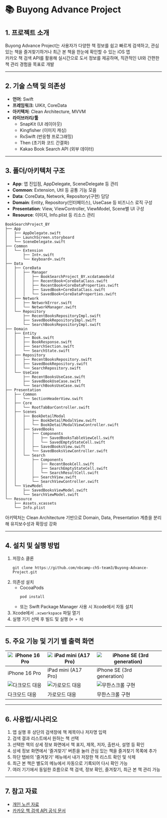 # 📚 Buyong Advance Project

## 1. 프로젝트 소개

Buyong Advance Project는 사용자가 다양한 책 정보를 쉽고 빠르게 검색하고, 관심 있는 책을 즐겨찾기하거나 최근 본 책을 한눈에 확인할 수 있는 iOS 앱  
카카오 책 검색 API를 활용해 실시간으로 도서 정보를 제공하며, 직관적인 UI와 간편한 책 관리 경험을 목표로 개발

---

## 2. 기술 스택 및 의존성

- **언어**: Swift
- **프레임워크**: UIKit, CoreData
- **아키텍처**: Clean Architecture, MVVM
- **라이브러리/툴**  
  - SnapKit (UI 레이아웃)
  - Kingfisher (이미지 캐싱)
  - RxSwift (반응형 프로그래밍)
  - Then (초기화 코드 간결화)
  - Kakao Book Search API (외부 데이터)

---

## 3. 폴더/아키텍처 구조

- **App**: 앱 진입점, AppDelegate, SceneDelegate 등 관리
- **Common**: Extension, Util 등 공통 기능 모음
- **Data**: CoreData, Network, Repository(구현) 담당
- **Domain**: Entity, Repository(인터페이스), UseCase 등 비즈니스 로직 구성
- **Presentation**: View, ViewController, ViewModel, Scene별 UI 구성
- **Resource**: 이미지, Info.plist 등 리소스 관리

```
BookSearchProject_BY
├── App
│   ├── AppDelegate.swift
│   ├── LaunchScreen.storyboard
│   └── SceneDelegate.swift
├── Common
│   └── Extension
│       ├── Int+.swift
│       └── Keyboard+.swift
├── Data
│   ├── CoreData
│   │   ├── Manager
│   │   │   ├── BookSearchProject_BY.xcdatamodeld
│   │   │   ├── RecentBook+CoreDataClass.swift
│   │   │   ├── RecentBook+CoreDataProperties.swift
│   │   │   ├── SavedBook+CoreDataClass.swift
│   │   │   └── SavedBook+CoreDataProperties.swift
│   ├── Network
│   │   ├── NetworkError.swift
│   │   └── NetworkManager.swift
│   └── Repository
│       ├── RecentBooksRepositoryImpl.swift
│       ├── SavedBookRepositoryImpl.swift
│       └── SearchBooksRepositoryImpl.swift
├── Domain
│   ├── Entity
│   │   ├── Book.swift
│   │   ├── BookResponse.swift
│   │   ├── SearchSection.swift
│   │   └── SearchState.swift
│   ├── Repository
│   │   ├── RecentBooksRepository.swift
│   │   ├── SavedBookRepository.swift
│   │   └── SearchRepository.swift
│   └── UseCase
│       ├── RecentBooksUseCase.swift
│       ├── SavedBookUseCase.swift
│       └── SearchBooksUseCase.swift
├── Presentation
│   ├── Common
│   │   └── SectionHeaderView.swift
│   ├── Core
│   │   └── RootTabBarController.swift
│   ├── Scenes
│   │   ├── BookDetailModal
│   │   │   ├── BookDetailModalView.swift
│   │   │   └── BookDetailModalViewController.swift
│   │   ├── SavedBooks
│   │   │   ├── Components
│   │   │   │   ├── SavedBooksTableViewCell.swift
│   │   │   │   └── SavedEmptyStateCell.swift
│   │   │   ├── SavedBooksView.swift
│   │   │   └── SavedBooksViewController.swift
│   │   └── Search
│   │       ├── Components
│   │       │   ├── RecentBookCell.swift
│   │       │   ├── SearchEmptyStateCell.swift
│   │       │   └── SearchResultCell.swift
│   │       ├── SearchView.swift
│   │       └── SearchViewController.swift
│   └── ViewModel
│       ├── SavedBooksViewModel.swift
│       └── SearchViewModel.swift
└── Resource
    ├── Assets.xcassets
    └── Info.plist
```

아키텍처는 Clean Architecture 기반으로 Domain, Data, Presentation 계층을 분리해 유지보수성과 확장성 강화

---

## 4. 설치 및 실행 방법

1. 저장소 클론  
   ```
   git clone https://github.com/nbcamp-ch5-team3/Buyong-Advance-Project.git
   ```
2. 의존성 설치  
   - CocoaPods  
     ```
     pod install
     ```
   - 또는 Swift Package Manager 사용 시 Xcode에서 자동 설치
3. Xcode에서 `.xcworkspace` 파일 열기
4. 실행 기기 선택 후 빌드 및 실행 (`⌘ + R`)

---

## 5. 주요 기능 및 기기 별 출력 화면

| ![iPhone 16 Pro](https://github.com/user-attachments/assets/01e40540-c8ba-4b56-bda7-ac39d1e95dab) | ![iPad mini (A17 Pro)](https://github.com/user-attachments/assets/80072e23-3e52-42be-abca-08d69b677258) | ![iPhone SE (3rd generation)](https://github.com/user-attachments/assets/0f9f8a5a-7a05-4c4e-9dab-bf50947536d0) |
| --- | --- | --- |
| iPhone 16 Pro | iPad mini (A17 Pro) | iPhone SE (3rd generation) |
|![다크모드 대응](https://github.com/user-attachments/assets/fdfd103f-3d00-496c-bc23-8a35c4e9f788) | ![가로모드 대응](https://github.com/user-attachments/assets/8128be9e-eb3c-4efb-ae25-19be4a0ca200) | ![무한스크롤 구현](https://github.com/user-attachments/assets/e147438a-9b5b-4be0-8b0e-20a31cc735be) |
| 다크모드 대응 | 가로모드 대응 | 무한스크롤 구현 |



---

## 6. 사용법/시나리오

1. 앱 실행 후 상단의 검색창에 책 제목이나 저자명 입력  
2. 검색 결과 리스트에서 원하는 책 선택  
3. 선택한 책의 상세 정보 화면에서 책 표지, 제목, 저자, 출판사, 설명 등 확인  
4. 상세 정보 화면에서 '즐겨찾기' 버튼을 눌러 관심 있는 책을 즐겨찾기 목록에 추가  
5. 하단 탭바의 '즐겨찾기' 메뉴에서 내가 저장한 책 리스트 확인 및 삭제  
6. 최근 본 책은 별도의 메뉴에서 자동으로 기록되어 다시 확인 가능  
7. 여러 기기에서 동일한 흐름으로 책 검색, 정보 확인, 즐겨찾기, 최근 본 책 관리 가능

---

## 7. 참고 자료

- [개인 노션 자료](https://daffodil-twist-1a4.notion.site/iOS-19e6b5542f2980d69684cfd775b8408d)
- [카카오 책 검색 API 공식 문서](https://developers.kakao.com/docs/latest/ko/daum-search/dev-guide#search-book)

